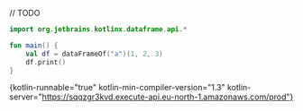 [//]: # (title: format)

// TODO

```kotlin
import org.jetbrains.kotlinx.dataframe.api.*

fun main() {
    val df = dataFrameOf("a")(1, 2, 3)
    df.print()
}
```
{kotlin-runnable="true" kotlin-min-compiler-version="1.3" kotlin-server="https://sqqzgr3kvd.execute-api.eu-north-1.amazonaws.com/prod"}
